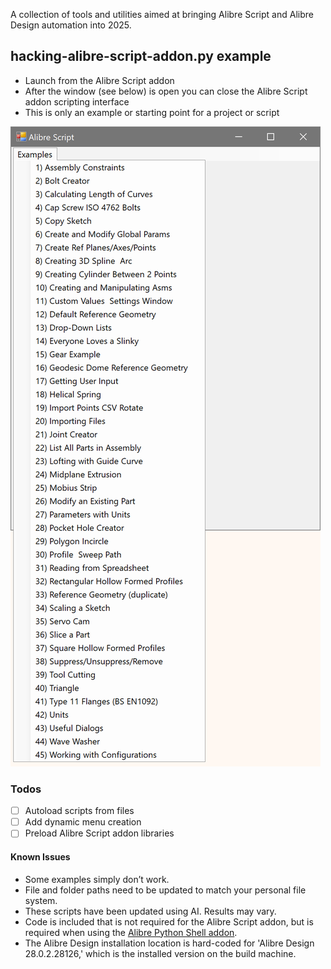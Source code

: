 A collection of tools and utilities aimed at bringing Alibre Script and Alibre Design automation into 2025.

## hacking-alibre-script-addon.py example
- Launch from the Alibre Script addon
- After the window (see below) is open you can close the Alibre Script addon scripting interface
- This is only an example or starting point for a project or script

![alt text](SNAG-0845.png)

### Todos

- [ ] Autoload scripts from files
- [ ] Add dynamic menu creation
- [ ] Preload Alibre Script addon libraries

#### Known Issues
- Some examples simply don’t work.
- File and folder paths need to be updated to match your personal file system.
- These scripts have been updated using AI. Results may vary.
- Code is included that is not required for the Alibre Script addon, but is required when using the [Alibre Python Shell addon](https://github.com/Testbed-for-Alibre-Design/AlibrePythonShellAddon).
- The Alibre Design installation location is hard-coded for 'Alibre Design 28.0.2.28126,' which is the installed version on the build machine.
